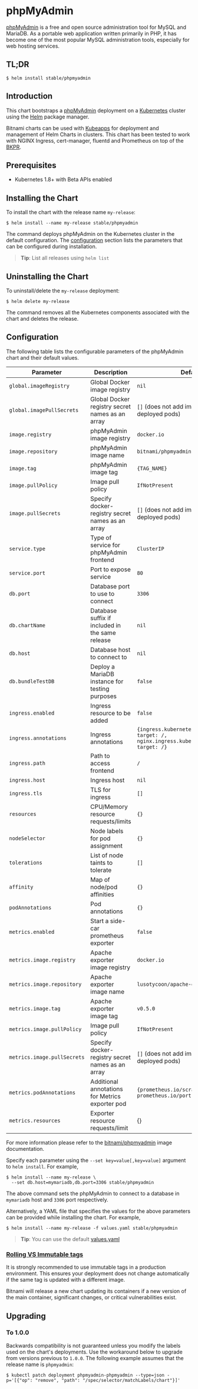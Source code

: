 # phpMyAdmin

[phpMyAdmin](https://www.phpmyadmin.net/) is a free and open source administration tool for MySQL and MariaDB. As a portable web application written primarily in PHP, it has become one of the most popular MySQL administration tools, especially for web hosting services.

## TL;DR

```console
$ helm install stable/phpmyadmin
```

## Introduction

This chart bootstraps a [phpMyAdmin](https://github.com/bitnami/bitnami-docker-phpmyadmin) deployment on a [Kubernetes](http://kubernetes.io) cluster using the [Helm](https://helm.sh) package manager.

Bitnami charts can be used with [Kubeapps](https://kubeapps.com/) for deployment and management of Helm Charts in clusters. This chart has been tested to work with NGINX Ingress, cert-manager, fluentd and Prometheus on top of the [BKPR](https://kubeprod.io/).

## Prerequisites

- Kubernetes 1.8+ with Beta APIs enabled

## Installing the Chart

To install the chart with the release name `my-release`:

```console
$ helm install --name my-release stable/phpmyadmin
```

The command deploys phpMyAdmin on the Kubernetes cluster in the default configuration. The [configuration](#configuration) section lists the parameters that can be configured during installation.

> **Tip**: List all releases using `helm list`

## Uninstalling the Chart

To uninstall/delete the `my-release` deployment:

```console
$ helm delete my-release
```

The command removes all the Kubernetes components associated with the chart and deletes the release.

## Configuration

The following table lists the configurable parameters of the phpMyAdmin chart and their default values.

|         Parameter          |               Description                |                         Default                         |
|----------------------------|------------------------------------------|---------------------------------------------------------|
| `global.imageRegistry`     | Global Docker image registry             | `nil`                                                   |
| `global.imagePullSecrets`  | Global Docker registry secret names as an array | `[]` (does not add image pull secrets to deployed pods) |
| `image.registry`           | phpMyAdmin image registry                | `docker.io`                                             |
| `image.repository`         | phpMyAdmin image name                    | `bitnami/phpmyadmin`                                    |
| `image.tag`                | phpMyAdmin image tag                     | `{TAG_NAME}`                                            |
| `image.pullPolicy`         | Image pull policy                        | `IfNotPresent`                                          |
| `image.pullSecrets`        | Specify docker-registry secret names as an array               | `[]` (does not add image pull secrets to deployed pods)                                                   |
| `service.type`             | Type of service for phpMyAdmin frontend  | `ClusterIP`                                             |
| `service.port`             | Port to expose service                   | `80`                                                    |
| `db.port`                  | Database port to use to connect          | `3306`                                                  |
| `db.chartName`             | Database suffix if included in the same release | `nil`                                            |
| `db.host`                  | Database host to connect to              | `nil`                                                   |
| `db.bundleTestDB`                  | Deploy a MariaDB instance for testing purposes              | `false`                                                   |
| `ingress.enabled`          | Ingress resource to be added             | `false`                                                 |
| `ingress.annotations`      | Ingress annotations                      | `{ingress.kubernetes.io/rewrite-target: /,    nginx.ingress.kubernetes.io/rewrite-target: /}`          |
| `ingress.path`             | Path to access frontend                  | `/`                                                     |
| `ingress.host`             | Ingress host                             | `nil`                                                   |
| `ingress.tls`              | TLS for ingress                          | `[]`                                                    |
| `resources`                | CPU/Memory resource requests/limits      | `{}`                                                    |
| `nodeSelector`             | Node labels for pod assignment           | `{}`                                                    |
| `tolerations`              | List of node taints to tolerate          | `[]`                                                    |
| `affinity`                 | Map of node/pod affinities               | `{}`                                                    |
| `podAnnotations`                | Pod annotations                                   | `{}`                                                       |
| `metrics.enabled`                          | Start a side-car prometheus exporter                                                                           | `false`                                              |
| `metrics.image.registry`                   | Apache exporter image registry                                                                                  | `docker.io`                                          |
| `metrics.image.repository`                 | Apache exporter image name                                                                                      | `lusotycoon/apache-exporter`                           |
| `metrics.image.tag`                        | Apache exporter image tag                                                                                       | `v0.5.0`                                            |
| `metrics.image.pullPolicy`                 | Image pull policy                                                                                              | `IfNotPresent`                                       |
| `metrics.image.pullSecrets`                | Specify docker-registry secret names as an array                                                               | `[]` (does not add image pull secrets to deployed pods)  |
| `metrics.podAnnotations`                   | Additional annotations for Metrics exporter pod                                                                | `{prometheus.io/scrape: "true", prometheus.io/port: "9117"}`                                                   |
| `metrics.resources`                        | Exporter resource requests/limit                                                                               | {}                        |

For more information please refer to the [bitnami/phpmyadmin](http://github.com/bitnami/bitnami-docker-Phpmyadmin) image documentation.

Specify each parameter using the `--set key=value[,key=value]` argument to `helm install`. For example,

```console
$ helm install --name my-release \
  --set db.host=mymariadb,db.port=3306 stable/phpmyadmin
```

The above command sets the phpMyAdmin to connect to a database in `mymariadb` host and `3306` port respectively.

Alternatively, a YAML file that specifies the values for the above parameters can be provided while installing the chart. For example,

```console
$ helm install --name my-release -f values.yaml stable/phpmyadmin
```

> **Tip**: You can use the default [values.yaml](values.yaml)

### [Rolling VS Immutable tags](https://docs.bitnami.com/containers/how-to/understand-rolling-tags-containers/)

It is strongly recommended to use immutable tags in a production environment. This ensures your deployment does not change automatically if the same tag is updated with a different image.

Bitnami will release a new chart updating its containers if a new version of the main container, significant changes, or critical vulnerabilities exist.

## Upgrading

### To 1.0.0

Backwards compatibility is not guaranteed unless you modify the labels used on the chart's deployments.
Use the workaround below to upgrade from versions previous to `1.0.0`. The following example assumes that the release name is `phpmyadmin`:

```console
$ kubectl patch deployment phpmyadmin-phpmyadmin --type=json -p='[{"op": "remove", "path": "/spec/selector/matchLabels/chart"}]'
```
